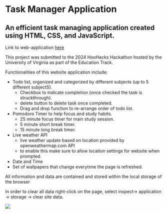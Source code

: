 # Task Manager Application

## An efficient task managing application created using HTML, CSS, and JavaScript.

Link to web-application [here](titushyunkyu.github.io/task-manager-app/)

This project was submitted to the 2024 HooHacks Hackathon hosted by the University of Virginia as part of the Education Track.

Functionalities of this website application include:
* Todo list, organized and categorized by different subjects (up to 5 different subjectS).
    - Checkbox to indicate completion (once checked the task is struckthrough).
    - delete button to delete task once completed.
    - Drag and drop function to re-arrange order of todo list.
* Pomodoro Timer to help focus and study habits.
    - 25 minute focus timer for main study session.
    - 5 minute short break timer.
    - 15 minute long break timer.
* Live weather API
    - live weather update based on location provided by openweathermap.com API
    - to enable this make sure to allow location settings for website when prompted.
* Date and Time
* Set of wallpapers that change everytime the page is refreshed.

All information and data are contained and stored within the local storage of the browser

In order to clear all data right-click on the page, select inspect-> application -> storage -> clear site data.

<img src="https://titushyunkyu.com/task%20manager.png">
